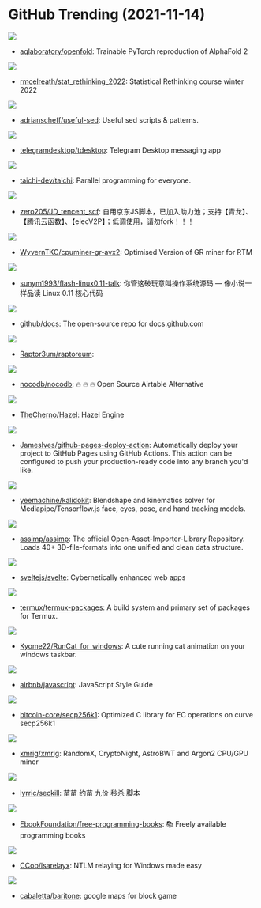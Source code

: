 # GitHub Trending (2021-11-14)

![](https://img.shields.io/badge/Python-New%2049-green?style=flat-square&logo=appveyor)
- [aqlaboratory/openfold](https://github.com/aqlaboratory/openfold): Trainable PyTorch reproduction of AlphaFold 2

![](https://img.shields.io/badge/none-New%2048-green?style=flat-square&logo=appveyor)
- [rmcelreath/stat_rethinking_2022](https://github.com/rmcelreath/stat_rethinking_2022): Statistical Rethinking course winter 2022

![](https://img.shields.io/badge/none-New%20258-green?style=flat-square&logo=appveyor)
- [adrianscheff/useful-sed](https://github.com/adrianscheff/useful-sed): Useful sed scripts & patterns.

![](https://img.shields.io/badge/C%2B%2B-New%2010-green?style=flat-square&logo=appveyor)
- [telegramdesktop/tdesktop](https://github.com/telegramdesktop/tdesktop): Telegram Desktop messaging app

![](https://img.shields.io/badge/C%2B%2B-New%2032-green?style=flat-square&logo=appveyor)
- [taichi-dev/taichi](https://github.com/taichi-dev/taichi): Parallel programming for everyone.

![](https://img.shields.io/badge/JavaScript-New%2026-green?style=flat-square&logo=appveyor)
- [zero205/JD_tencent_scf](https://github.com/zero205/JD_tencent_scf): 自用京东JS脚本，已加入助力池；支持【青龙】、【腾讯云函数】、【elecV2P】；低调使用，请勿fork！！！

![](https://img.shields.io/badge/C-New%2022-green?style=flat-square&logo=appveyor)
- [WyvernTKC/cpuminer-gr-avx2](https://github.com/WyvernTKC/cpuminer-gr-avx2): Optimised Version of GR miner for RTM

![](https://img.shields.io/badge/HTML-New%2015-green?style=flat-square&logo=appveyor)
- [sunym1993/flash-linux0.11-talk](https://github.com/sunym1993/flash-linux0.11-talk): 你管这破玩意叫操作系统源码 — 像小说一样品读 Linux 0.11 核心代码

![](https://img.shields.io/badge/JavaScript-New%2019-green?style=flat-square&logo=appveyor)
- [github/docs](https://github.com/github/docs): The open-source repo for docs.github.com

![](https://img.shields.io/badge/C%2B%2B-New%2015-green?style=flat-square&logo=appveyor)
- [Raptor3um/raptoreum](https://github.com/Raptor3um/raptoreum): 

![](https://img.shields.io/badge/Vue-New%2031-green?style=flat-square&logo=appveyor)
- [nocodb/nocodb](https://github.com/nocodb/nocodb): 🔥 🔥 🔥 Open Source Airtable Alternative

![](https://img.shields.io/badge/C%2B%2B-New%207-green?style=flat-square&logo=appveyor)
- [TheCherno/Hazel](https://github.com/TheCherno/Hazel): Hazel Engine

![](https://img.shields.io/badge/TypeScript-New%2033-green?style=flat-square&logo=appveyor)
- [JamesIves/github-pages-deploy-action](https://github.com/JamesIves/github-pages-deploy-action): Automatically deploy your project to GitHub Pages using GitHub Actions. This action can be configured to push your production-ready code into any branch you'd like.

![](https://img.shields.io/badge/JavaScript-New%20163-green?style=flat-square&logo=appveyor)
- [yeemachine/kalidokit](https://github.com/yeemachine/kalidokit): Blendshape and kinematics solver for Mediapipe/Tensorflow.js face, eyes, pose, and hand tracking models.

![](https://img.shields.io/badge/C%2B%2B-New%2033-green?style=flat-square&logo=appveyor)
- [assimp/assimp](https://github.com/assimp/assimp): The official Open-Asset-Importer-Library Repository. Loads 40+ 3D-file-formats into one unified and clean data structure.

![](https://img.shields.io/badge/TypeScript-New%2064-green?style=flat-square&logo=appveyor)
- [sveltejs/svelte](https://github.com/sveltejs/svelte): Cybernetically enhanced web apps

![](https://img.shields.io/badge/Shell-New%206-green?style=flat-square&logo=appveyor)
- [termux/termux-packages](https://github.com/termux/termux-packages): A build system and primary set of packages for Termux.

![](https://img.shields.io/badge/C%23-New%20204-green?style=flat-square&logo=appveyor)
- [Kyome22/RunCat_for_windows](https://github.com/Kyome22/RunCat_for_windows): A cute running cat animation on your windows taskbar.

![](https://img.shields.io/badge/JavaScript-New%20128-green?style=flat-square&logo=appveyor)
- [airbnb/javascript](https://github.com/airbnb/javascript): JavaScript Style Guide

![](https://img.shields.io/badge/C-New%202-green?style=flat-square&logo=appveyor)
- [bitcoin-core/secp256k1](https://github.com/bitcoin-core/secp256k1): Optimized C library for EC operations on curve secp256k1

![](https://img.shields.io/badge/C%2B%2B-New%2024-green?style=flat-square&logo=appveyor)
- [xmrig/xmrig](https://github.com/xmrig/xmrig): RandomX, CryptoNight, AstroBWT and Argon2 CPU/GPU miner

![](https://img.shields.io/badge/Java-New%2038-green?style=flat-square&logo=appveyor)
- [lyrric/seckill](https://github.com/lyrric/seckill): 苗苗 约苗 九价 秒杀 脚本

![](https://img.shields.io/badge/none-New%20110-green?style=flat-square&logo=appveyor)
- [EbookFoundation/free-programming-books](https://github.com/EbookFoundation/free-programming-books): 📚 Freely available programming books

![](https://img.shields.io/badge/C%2B%2B-New%2076-green?style=flat-square&logo=appveyor)
- [CCob/lsarelayx](https://github.com/CCob/lsarelayx): NTLM relaying for Windows made easy

![](https://img.shields.io/badge/Java-New%205-green?style=flat-square&logo=appveyor)
- [cabaletta/baritone](https://github.com/cabaletta/baritone): google maps for block game

